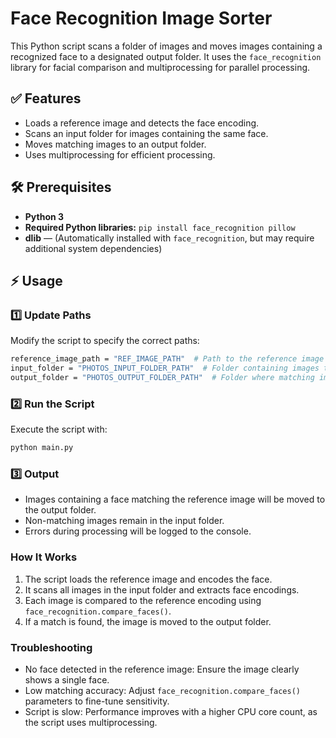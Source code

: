 # Face Recognition Image Sorter

This Python script scans a folder of images and moves images containing a recognized face to a designated output folder. It uses the `face_recognition` library for facial comparison and multiprocessing for parallel processing.

## ✅ Features

- Loads a reference image and detects the face encoding.
- Scans an input folder for images containing the same face.
- Moves matching images to an output folder.
- Uses multiprocessing for efficient processing.

## 🛠️ Prerequisites

- **Python 3**
- **Required Python libraries:** `pip install face_recognition pillow`
- **dlib** — (Automatically installed with `face_recognition`, but may require additional system dependencies)

## ⚡ Usage

### 1️⃣ Update Paths

Modify the script to specify the correct paths:

```bash
reference_image_path = "REF_IMAGE_PATH"  # Path to the reference image
input_folder = "PHOTOS_INPUT_FOLDER_PATH"  # Folder containing images to scan
output_folder = "PHOTOS_OUTPUT_FOLDER_PATH"  # Folder where matching images will be moved
```

### 2️⃣ Run the Script

Execute the script with:

```bash
python main.py
```

### 3️⃣ Output

- Images containing a face matching the reference image will be moved to the output folder.
- Non-matching images remain in the input folder.
- Errors during processing will be logged to the console.

### How It Works

1. The script loads the reference image and encodes the face.
2. It scans all images in the input folder and extracts face encodings.
3. Each image is compared to the reference encoding using `face_recognition.compare_faces()`.
4. If a match is found, the image is moved to the output folder.

### Troubleshooting

- No face detected in the reference image: Ensure the image clearly shows a single face.
- Low matching accuracy: Adjust `face_recognition.compare_faces()` parameters to fine-tune sensitivity.
- Script is slow: Performance improves with a higher CPU core count, as the script uses multiprocessing.
